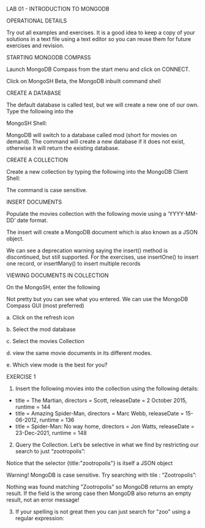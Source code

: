 LAB 01 - INTRODUCTION TO MONGODB


OPERATIONAL DETAILS


Try out all examples and exercises. It is a good idea to keep a copy of your solutions in a text file using a text
editor so you can reuse them for future exercises and revision.


STARTING MONGODB COMPASS



Launch MongoDB Compass from the start menu and click on CONNECT.


Click on MongoSH Beta, the MongoDB inbuilt command shell

CREATE A DATABASE

The default database is called test, but we will create a new one of our own. Type the following into the

MongoSH Shell:

MongoDB will switch to a database called mod (short for movies on demand). The command will create a new
database if it does not exist, otherwise it will return the existing database.


CREATE A COLLECTION


Create a new collection by typing the following into the MongoDB Client Shell:


The command is case sensitive.

INSERT DOCUMENTS

Populate the movies collection with the following movie using a ‘YYYY-MM- DD’ date format.


The insert will create a MongoDB document which is also known as a JSON object.


We can see a deprecation warning saying the insert() method is discontinued, but still supported. For the exercises, use insertOne() to insert one record, or insertMany() to insert multiple records

VIEWING DOCUMENTS IN COLLECTION

On the MongoSH, enter the following


Not pretty but you can see what you entered. We can use the MongoDB Compass GUI (most preferred)

a. Click on the refresh icon

b. Select the mod database

c. Select the movies Collection

d. view the same movie documents in its different modes.

e. Which view mode is the best for you?

EXERCISE 1
1. Insert the following movies into the collection using the following details:

- title = The Martian, directors = Scott, releaseDate = 2 October 2015, runtime = 144
- title = Amazing Spider-Man, directors = Marc Webb, releaseDate = 15-06-2012, runtime = 136
- title = Spider-Man: No way home, directors = Jon Watts, releaseDate = 23-Dec-2021, runtime = 148

2. Query the Collection.
Let’s be selective in what we find by restricting our search to just “zootropolis”:

Notice that the selector {title:"zootropolis"} is itself a JSON object

Warning! MongoDB is case sensitive. Try searching with tile : “Zootropolis”:


Nothing was found matching "Zootropolis" so MongoDB returns an empty result. If the field is the wrong case then MongoDB also returns an empty result, not an error message!

3. If your spelling is not great then you can just search for "zoo" using a regular expression: